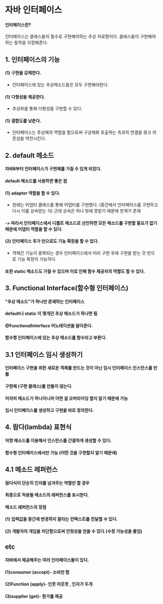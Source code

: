 # 자바 인터페이스

  
#### 인터페이스란?
인터페이스는 클래스들이 필수로 구현해야하는 추상 자료형이다.
클래스들이 구현해야하는 동작을 지정해준다.

## 1. 인터페이스의 기능

#### (1) 구현을 강제한다.
- 인터페이스에 있는 추상메소드들은 모두 구현해야한다. 

#### (1) 다형성을 제공한다.
- 추상화를 통해 다형성을 구현할 수 있다.

#### (1) 결합도를 낮춘다.
- 인터페이스는 추상체의 역할을 함으로써 구상체화 호출하는 측과의 연결을 끊고 의존성을 역전시킨다.
   
## 2. default 메소드

#### 자바8부터 인터페이스가 구현체를 가질 수 있게 되었다.

#### default 메소드를 사용하면 좋은 점

#### (1) adapter 역할을 할 수 있다.
- 원래는 어댑터 클래스를 통해 어댑터를 구현했다. (중간에서 인터페이스를 구현하고 다시 이를 상속받는 식)
근데 상속은 하나 밖에 못받기 때문에 한계가 존재

#### -> 따라서 인터페이스에서 디플트 메소드로 선언하면 모든 메소드를 구현할 필요가 없기 때문에 어댑터 역할을 할 수 있다.

#### (2) 인터페이스 추가 만으로도 기능 확장을 할 수 있다.
- 객체간 기능이 중복되는 경우 인터페이스에서 미리 구현 후에 구현을 받는 것 만으로 기능 확장이 가능하다.

#### 또한 static 메소드도 가질 수 있으며 이로 인해 함수 제공자의 역할도 할 수 있다.

## 3. Functional Interface(함수형 인터페이스)

#### "추상 메소드"가 하나만 존재하는 인터페이스
#### default나 static 이 몇개던 추상 메소드가 하나면 됨

#### @FunctionalInterface 어노테이션을 달아준다.

#### 함수형 인터페이스에 있는 추상 메소드를 함수라고 부른다.

## 3.1 인터페이스 임시 생성하기

#### 인터페이스 구현을 위한 새로운 객체를 만드는 것이 아닌 임시 인터페이스 인스턴스를 만듦
#### 구현체 (구현 클래스)를 만들지 않는다.
#### 어차피 메소드가 하나이니까 어떤 걸 오버라이딩 할지 알기 때문에 가능

#### 임시 인터페이스를 생성하고 구현을 바로 정의한다.

## 4. 람다(lambda) 표현식

#### 익명 메소드를 이용해서 인스턴스를 간결하게 생성할 수 있다.

#### 함수형 인터페이스에서만 가능 (어떤 것을 구현할지 알기 때문에)


## 4.1 메소드 레퍼런스

#### 람다식이 단순히 인자를 넘겨주는 역할만 할 경우
#### 최종으로 적용될 메소드의 레퍼런스를 표시한다.

#### 메소드 레퍼런스의 장점
#### (1) 입력값을 중간에 변경하지 말라는 컨텍스트를 전달할 수 있다.
#### (2) 개발자의 개입을 차단함으로써 안정성을 얻을 수 있다.(수정 가능성을 줄임)

## etc

#### 자바에서 제공해주는 여러 인터페이스들이 있다.
#### (1)consumer (accept)- 소비만 함

#### (2)Function (apply)- 인풋 아웃풋 , 인자가 두개 

#### (3)supplier (get)-  뭔가를 제공
